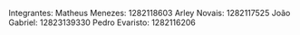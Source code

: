 Integrantes:
Matheus Menezes: 1282118603
Arley Novais: 1282117525
João Gabriel: 12823139330
Pedro Evaristo: 1282116206
